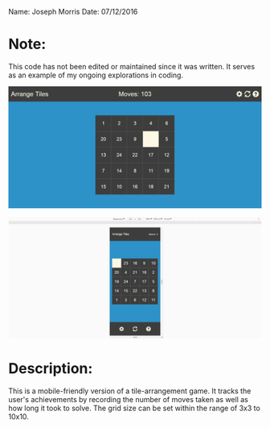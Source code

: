 Name: Joseph Morris
Date: 07/12/2016

# Note:
This code has not been edited or maintained since it was written. It serves as an example of my ongoing explorations in coding.

![Screenshot](Screenshot.jpg "Screenshot of the program")

![Mobile Screenshot](Screenshot-Mobile.jpg "Mobile screenshot of the program")

# Description:
This is a mobile-friendly version of a tile-arrangement game. It tracks the user's achievements by recording the number of moves taken as well as how long it took to solve. The grid size can be set within the range of 3x3 to 10x10.
